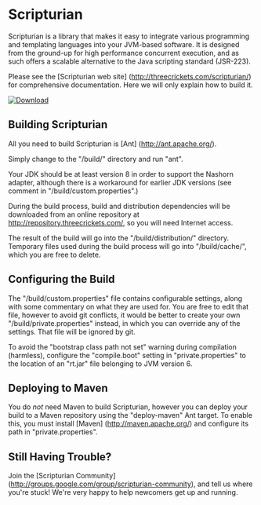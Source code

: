 
Scripturian
===========

Scripturian is a library that makes it easy to integrate various programming
and templating languages into your JVM-based software. It is designed from the
ground-up for high performance concurrent execution, and as such offers a
scalable alternative to the Java scripting standard (JSR-223).

Please see the [Scripturian web site] (http://threecrickets.com/scripturian/)
for comprehensive documentation. Here we will only explain how to build it.

[![Download](http://threecrickets.com/media/download.png "Download")](http://threecrickets.com/scripturian/download/)


Building Scripturian
--------------------

All you need to build Scripturian is [Ant] (http://ant.apache.org/).

Simply change to the "/build/" directory and run "ant".

Your JDK should be at least version 8 in order to support the Nashorn adapter,
although there is a workaround for earlier JDK versions (see comment in
"/build/custom.properties".)

During the build process, build and distribution dependencies will be
downloaded from an online repository at http://repository.threecrickets.com/, so
you will need Internet access.

The result of the build will go into the "/build/distribution/" directory.
Temporary files used during the build process will go into "/build/cache/",
which you are free to delete.


Configuring the Build
---------------------

The "/build/custom.properties" file contains configurable settings, along with
some commentary on what they are used for. You are free to edit that file,
however to avoid git conflicts, it would be better to create your own
"/build/private.properties" instead, in which you can override any of the
settings. That file will be ignored by git.

To avoid the "bootstrap class path not set" warning during compilation
(harmless), configure the "compile.boot" setting in "private.properties" to the
location of an "rt.jar" file belonging to JVM version 6.


Deploying to Maven
------------------

You do *not* need Maven to build Scripturian, however you can deploy your build
to a Maven repository using the "deploy-maven" Ant target. To enable this, you
must install [Maven] (http://maven.apache.org/) and configure its path in
"private.properties".


Still Having Trouble?
---------------------

Join the [Scripturian Community]
(http://groups.google.com/group/scripturian-community), and tell us where you're
stuck! We're very happy to help newcomers get up and running.